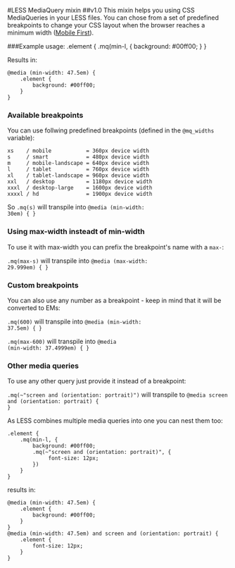 #LESS MediaQuery mixin
##v1.0
This mixin helps you using CSS MediaQueries in your LESS files. You can chose from a set of predefined breakpoints to change your CSS layout when the browser reaches a minimum width ([Mobile First](https://web3canvas.com/what-is-mobile-first-responsive-design/)).

###Example usage:
	.element {
	    .mq(min-l, {
	        background: #00ff00;
	    }
	}

Results in:

	@media (min-width: 47.5em) {
	    .element {
	        background: #00ff00;
	    }
	}

### Available breakpoints
You can use follwing predefined breakpoints (defined in the <code>@mq_widths</code> variable):

	xs    / mobile           = 360px device width
	s     / smart            = 480px device width
	m     / mobile-landscape = 640px device width
	l     / tablet           = 760px device width
	xl    / tablet-landscape = 960px device width
	xxl   / desktop          = 1180px device width
	xxxl  / desktop-large    = 1600px device width
	xxxxl / hd               = 1900px device width

So <code>.mq(s)</code> will transpile into <code>@media (min-width: 30em) { }</code>

### Using max-width insteadt of min-width
To use it with max-width you can prefix the breakpoint's name with a <code>max-</code>:

<code>.mq(max-s)</code> will transpile into <code>@media (max-width: 29.999em) { }</code>

### Custom breakpoints
You can also use any number as a breakpoint - keep in mind that it will
be converted to EMs:

<code>.mq(600)</code> will transpile into <code>@media (min-width: 37.5em) { }</code>

<code>.mq(max-600)</code> will transpile into <code>@media (min-width: 37.4999em) { }</code>

### Other media queries
To use any other query just provide it instead of a breakpoint:

<code>.mq(~"screen and (orientation: portrait)")</code> will transpile to
<code>@media screen and (orientation: portrait) { }</code>

As LESS combines multiple media queries into one you can nest them too:

	.element {
	    .mq(min-l, {
	        background: #00ff00;
	        .mq(~"screen and (orientation: portrait)", {
	             font-size: 12px;
	        })
	    }
	}

results in:

	@media (min-width: 47.5em) {
	    .element {
	        background: #00ff00;
	    }
	}
	@media (min-width: 47.5em) and screen and (orientation: portrait) {
	    .element {
	        font-size: 12px;
	    }
	}